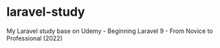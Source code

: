 # laravel-study
My Laravel study base on Udemy - Beginning Laravel 9 - From Novice to Professional (2022)
